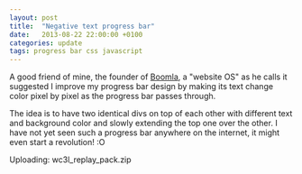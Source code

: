 ```yaml
---
layout: post
title:  "Negative text progress bar"
date:   2013-08-22 22:00:00 +0100
categories: update
tags: progress bar css javascript
---
```


A good friend of mine, the founder of [Boomla][boomla], a "website OS" as he calls it suggested I improve my progress bar design by making its text change color pixel by pixel as the progress bar passes through.

<!--more-->

The idea is to have two identical divs on top of each other with different text and background color and slowly extending the top one over the other. I have not yet seen such a progress bar anywhere on the internet,
it might even start a revolution! :O

<link rel="stylesheet" href="/static/progress-bar.css">

<div class="centering-wrapper">
    <div class="progress-container">
        <!-- the span element is needed to fill the padding (without it, that padding would be filled with background color) -->
        <div class="progress-bar positive"><span></span>Uploading: wc3l_replay_pack.zip</div>
        <div class="progress-bar negative"></div>
    </div>
</div>

<script src="/static/progress-bar.js"></script>

[boomla]: https://boomla.com/
